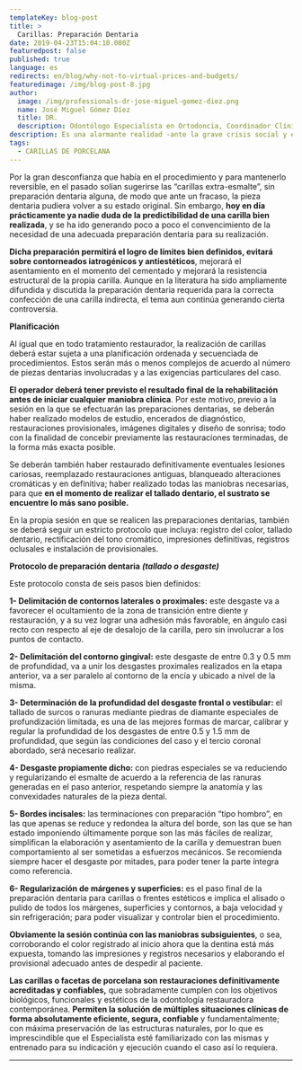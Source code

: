 ```yaml
---
templateKey: blog-post
title: >
  Carillas: Preparación Dentaria
date: 2019-04-23T15:04:10.000Z
featuredpost: false
published: true
language: es
redirects: en/blog/why-not-to-virtual-prices-and-budgets/
featuredimage: /img/blog-post-8.jpg
author: 
  image: /img/professionals-dr-jose-miguel-gomez-diez.png
  name: José Miguel Gómez Díez
  title: DR.
  description: Odontólogo Especialista en Ortodoncia, Coordinador Clínico de DENTAL VIP, Especialidades Odontológicas s.c. y verdadero apasionado del análisis, discusión, comunicación y difusión de la información científica.
description: Es una alarmante realidad -ante la grave crisis social y económica que vivimos- el hecho de que cada vez más personas llamen o escriban correos a las clínicas dentales, como si de tiendas por departamento se tratase, con la única intención de indagar sobre los precios “aproximados” de los tratamientos odontológicos más frecuentes y
tags:
  - CARILLAS DE PORCELANA
---
```

Por la gran desconfianza que había en el procedimiento y para mantenerlo reversible, en el pasado solían sugerirse las “carillas extra-esmalte”, sin preparación dentaria alguna, de modo que ante un fracaso, la pieza dentaria pudiera volver a su estado original. Sin embargo, **hoy en día prácticamente ya nadie duda de la predictibilidad de una carilla bien realizada**, y se ha ido generando poco a poco el convencimiento de la necesidad de una adecuada preparación dentaria para su realización.

**Dicha preparación permitirá el logro de límites bien definidos, evitará sobre contorneados iatrogénicos y antiestéticos**, mejorará el asentamiento en el momento del cementado y mejorará la resistencia estructural de la propia carilla. Aunque en la literatura ha sido ampliamente difundida y discutida la preparación dentaria requerida para la correcta confección de una carilla indirecta, el tema aun continúa generando cierta controversia.

**Planificación**

Al igual que en todo tratamiento restaurador, la realización de carillas deberá estar sujeta a una planificación ordenada y secuenciada de procedimientos. Estos serán más o menos complejos de acuerdo al número de piezas dentarias involucradas y a las exigencias particulares del caso.

**El operador deberá tener previsto el resultado final de la rehabilitación antes de iniciar cualquier maniobra clínica**. Por este motivo, previo a la sesión en la que se efectuarán las preparaciones dentarias, se deberán haber realizado modelos de estudio, encerados de diagnóstico, restauraciones provisionales, imágenes digitales y diseño de sonrisa; todo con la finalidad de concebir previamente las restauraciones terminadas, de la forma más exacta posible.

Se deberán también haber restaurado definitivamente eventuales lesiones cariosas, reemplazado restauraciones antiguas, blanqueado alteraciones cromáticas y en definitiva; haber realizado todas las maniobras necesarias, para que **en el momento de realizar el tallado dentario, el sustrato se encuentre lo más sano posible.**

En la propia sesión en que se realicen las preparaciones dentarias, también se deberá seguir un estricto protocolo que incluya: registro del color, tallado dentario, rectificación del tono cromático, impresiones definitivas, registros oclusales e instalación de provisionales.

**Protocolo de preparación dentaria** _**(tallado o desgaste)**_

Este protocolo consta de seis pasos bien definidos:

**1- Delimitación de contornos laterales o proximales:** este desgaste va a favorecer el ocultamiento de la zona de transición entre diente y restauración, y a su vez lograr una adhesión más favorable, en ángulo casi recto con respecto al eje de desalojo de la carilla, pero sin involucrar a los puntos de contacto.

**2- Delimitación del contorno gingival:** este desgaste de entre 0.3 y 0.5 mm de profundidad, va a unir los desgastes proximales realizados en la etapa anterior, va a ser paralelo al contorno de la encía y ubicado a nivel de la misma.

**3- Determinación de la profundidad del desgaste frontal o vestibular:** el tallado de surcos o ranuras mediante piedras de diamante especiales de profundización limitada, es una de las mejores formas de marcar, calibrar y regular la profundidad de los desgastes de entre 0.5 y 1.5 mm de profundidad, que según las condiciones del caso y el tercio coronal abordado, será necesario realizar.

**4- Desgaste propiamente dicho:** con piedras especiales se va reduciendo y regularizando el esmalte de acuerdo a la referencia de las ranuras generadas en el paso anterior, respetando siempre la anatomía y las convexidades naturales de la pieza dental.

**5- Bordes incisales:** las terminaciones con preparación “tipo hombro”, en las que apenas se reduce y redondea la altura del borde, son las que se han estado imponiendo últimamente porque son las más fáciles de realizar, simplifican la elaboración y asentamiento de la carilla y demuestran buen comportamiento al ser sometidas a esfuerzos mecánicos. Se recomienda siempre hacer el desgaste por mitades, para poder tener la parte íntegra como referencia.

**6- Regularización de márgenes y superficies:** es el paso final de la preparación dentaria para carillas o frentes estéticos e implica el alisado o pulido de todos los márgenes, superficies y contornos, a baja velocidad y sin refrigeración; para poder visualizar y controlar bien el procedimiento.

**Obviamente la sesión continúa con las maniobras subsiguientes**, o sea, corroborando el color registrado al inicio ahora que la dentina está más expuesta, tomando las impresiones y registros necesarios y elaborando el provisional adecuado antes de despedir al paciente.

**Las carillas o facetas de porcelana son restauraciones definitivamente acreditadas y confiables,** que sobradamente cumplen con los objetivos biológicos, funcionales y estéticos de la odontología restauradora contemporánea. **Permiten la solución de múltiples situaciones clínicas de forma absolutamente eficiente, segura, confiable** y fundamentalmente; con máxima preservación de las estructuras naturales, por lo que es imprescindible que el Especialista esté familiarizado con las mismas y entrenado para su indicación y ejecución cuando el caso así lo requiera.

* * *